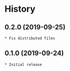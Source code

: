 # History

## 0.2.0 (2019-09-25)
    * Fix distributed files

## 0.1.0 (2019-09-24)
    * Initial release
